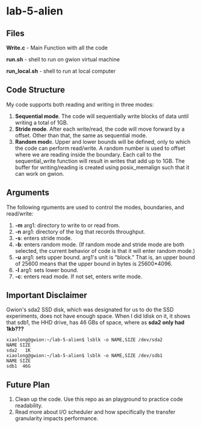 # lab-5-alien
## Files
**Write.c** - Main Function with all the code

**run.sh** - shell to run on gwion virtual machine

**run_local.sh** - shell to run at local computer

## Code Structure
My code supports both reading and writing in three modes:
1. **Sequential mode**. The code will sequentially write blocks of data until writing a total of 1GB.
2. **Stride mode**. After each write/read, the code will move forward by a offset. Other than that, the same as sequential mode.
3. **Random mod**e. Upper and lower bounds will be defined, only to which the code can perform read/write. A random number is used to offset where we are reading inside the boundary.
Each call to the sequential_write function will result in writes that add up to 1GB. The buffer for writing/reading is created using posix_memalign such that it can work on gwion.
## Arguments
The following rguments are used to control the modes, boundaries, and read/write:
1. **-m** arg1: directory to write to or read from.
2. **-n** arg1: directory of the log that records throughput.
3. **-s**: enters stride mode. 
4. **-b**: enters random mode. (If random mode and stride mode are both selected, the current behavior of code is that it will enter random mode.)
5. **-u** arg1: sets upper bound. arg1's unit is "block." That is, an upper bound of 25600 means that the upper bound in bytes is 25600*4096. 
6. **-l** arg1: sets lower bound.
7. **-c**: enters read mode. If not set, enters write mode.
## Important Disclaimer
Gwion's sda2 SSD disk, which was designated for us to do the SSD experiments, does not have enough space. When I did ldisk on it, it shows that sdb1, the HHD drive, has 46 GBs of space, where as **sda2 only had 1kb???**
```
xiaolong@gwion:~/lab-5-alien$ lsblk -o NAME,SIZE /dev/sda2
NAME SIZE
sda2   1K
xiaolong@gwion:~/lab-5-alien$ lsblk -o NAME,SIZE /dev/sdb1
NAME SIZE
sdb1  46G
```
## Future Plan
1. Clean up the code. Use this repo as an playground to practice code readability.
2. Read more about I/O scheduler and how specifically the transfer granularity impacts performance. 

